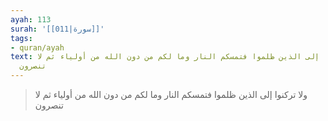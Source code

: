 ```yaml
---
ayah: 113
surah: '[[011|سورة]]'
tags:
- quran/ayah
text: ولا تركنوا إلى الذين ظلموا فتمسكم النار وما لكم من دون الله من أولياء ثم لا
  تنصرون
---
```

> ولا تركنوا إلى الذين ظلموا فتمسكم النار وما لكم من دون الله من أولياء ثم لا تنصرون
